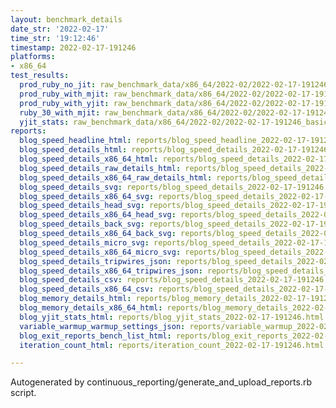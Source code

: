 ```yaml
---
layout: benchmark_details
date_str: '2022-02-17'
time_str: '19:12:46'
timestamp: 2022-02-17-191246
platforms:
- x86_64
test_results:
  prod_ruby_no_jit: raw_benchmark_data/x86_64/2022-02/2022-02-17-191246_basic_benchmark_prod_ruby_no_jit.json
  prod_ruby_with_mjit: raw_benchmark_data/x86_64/2022-02/2022-02-17-191246_basic_benchmark_prod_ruby_with_mjit.json
  prod_ruby_with_yjit: raw_benchmark_data/x86_64/2022-02/2022-02-17-191246_basic_benchmark_prod_ruby_with_yjit.json
  ruby_30_with_mjit: raw_benchmark_data/x86_64/2022-02/2022-02-17-191246_basic_benchmark_ruby_30_with_mjit.json
  yjit_stats: raw_benchmark_data/x86_64/2022-02/2022-02-17-191246_basic_benchmark_yjit_stats.json
reports:
  blog_speed_headline_html: reports/blog_speed_headline_2022-02-17-191246.html
  blog_speed_details_html: reports/blog_speed_details_2022-02-17-191246.html
  blog_speed_details_x86_64_html: reports/blog_speed_details_2022-02-17-191246.x86_64.html
  blog_speed_details_raw_details_html: reports/blog_speed_details_2022-02-17-191246.raw_details.html
  blog_speed_details_x86_64_raw_details_html: reports/blog_speed_details_2022-02-17-191246.x86_64.raw_details.html
  blog_speed_details_svg: reports/blog_speed_details_2022-02-17-191246.svg
  blog_speed_details_x86_64_svg: reports/blog_speed_details_2022-02-17-191246.x86_64.svg
  blog_speed_details_head_svg: reports/blog_speed_details_2022-02-17-191246.head.svg
  blog_speed_details_x86_64_head_svg: reports/blog_speed_details_2022-02-17-191246.x86_64.head.svg
  blog_speed_details_back_svg: reports/blog_speed_details_2022-02-17-191246.back.svg
  blog_speed_details_x86_64_back_svg: reports/blog_speed_details_2022-02-17-191246.x86_64.back.svg
  blog_speed_details_micro_svg: reports/blog_speed_details_2022-02-17-191246.micro.svg
  blog_speed_details_x86_64_micro_svg: reports/blog_speed_details_2022-02-17-191246.x86_64.micro.svg
  blog_speed_details_tripwires_json: reports/blog_speed_details_2022-02-17-191246.tripwires.json
  blog_speed_details_x86_64_tripwires_json: reports/blog_speed_details_2022-02-17-191246.x86_64.tripwires.json
  blog_speed_details_csv: reports/blog_speed_details_2022-02-17-191246.csv
  blog_speed_details_x86_64_csv: reports/blog_speed_details_2022-02-17-191246.x86_64.csv
  blog_memory_details_html: reports/blog_memory_details_2022-02-17-191246.html
  blog_memory_details_x86_64_html: reports/blog_memory_details_2022-02-17-191246.x86_64.html
  blog_yjit_stats_html: reports/blog_yjit_stats_2022-02-17-191246.html
  variable_warmup_warmup_settings_json: reports/variable_warmup_2022-02-17-191246.warmup_settings.json
  blog_exit_reports_bench_list_html: reports/blog_exit_reports_2022-02-17-191246.bench_list.html
  iteration_count_html: reports/iteration_count_2022-02-17-191246.html

---
```

Autogenerated by continuous_reporting/generate_and_upload_reports.rb script.
